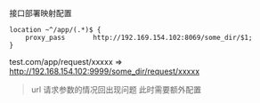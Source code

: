 接口部署映射配置

```
location ~^/app/(.*)$ {
    proxy_pass       http://192.169.154.102:8069/some_dir/$1;
}
```

test.com/app/request/xxxxx => http://192.168.154.102:9999/some_dir/request/xxxxx

> url 请求参数的情况回出现问题
> 此时需要额外配置
